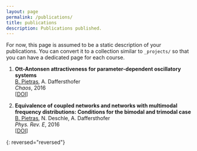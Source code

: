 ```yaml
---
layout: page
permalink: /publications/
title: publications
description: Publications published.
---
```


For now, this page is assumed to be a static description of your publications. You can convert it to a collection similar to `_projects/` so that you can have a dedicated page for each course.

1. **Ott-Antonsen attractiveness for parameter-dependent oscillatory systems**<br/>
   <ins>B. Pietras</ins>, A. Daffersthofer<br/>
   _Chaos_, 2016<br/>
   [[DOI](https://aip.scitation.org/doi/10.1063/1.4963371)]  

1. **Equivalence of coupled networks and networks with multimodal frequency distributions: Conditions for the bimodal and trimodal case**<br/>
    <ins>B. Pietras</ins>, N. Deschle, A. Daffersthofer<br/>
    _Phys. Rev. E_, 2016<br/>
    [[DOI](https://aip.scitation.org/doi/10.1063/1.4963371)] 

{: reversed="reversed"}
